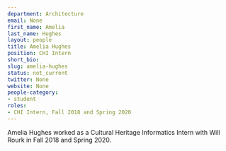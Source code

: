 ```yaml
---
department: Architecture
email: None
first_name: Amelia
last_name: Hughes
layout: people
title: Amelia Hughes
position: CHI Intern
short_bio:
slug: amelia-hughes
status: not_current
twitter: None
website: None
people-category:
- student
roles:
- CHI Intern, Fall 2018 and Spring 2020
---
```


Amelia Hughes worked as a Cultural Heritage Informatics Intern with Will Rourk in Fall 2018 and Spring 2020.
